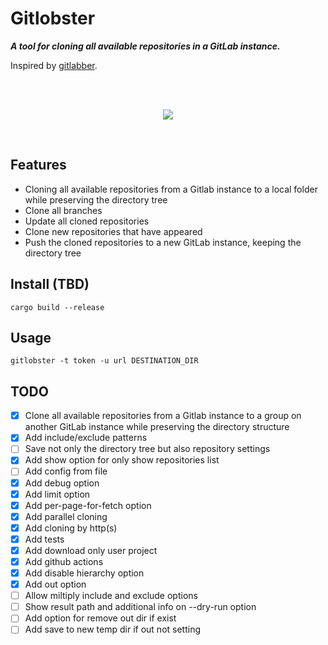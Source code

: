 # Gitlobster

**_A tool for cloning all available repositories in a GitLab instance._**

Inspired by [gitlabber](https://github.com/ezbz/gitlabber).

<br>
<br>

<p align="center">
    <img src="https://github.com/lowitea/gitlobster/raw/master/logo.png">
</p>

<br>

## Features

- Cloning all available repositories from a Gitlab instance to a local folder while preserving the directory tree
- Clone all branches
- Update all cloned repositories
- Clone new repositories that have appeared
- Push the cloned repositories to a new GitLab instance, keeping the directory tree

## Install (TBD)

[//]: # "TODO: Write a complete installation guide"

```shell
cargo build --release
```

## Usage

```shell
gitlobster -t token -u url DESTINATION_DIR
```

## TODO

- [x] Clone all available repositories from a Gitlab instance to a group on another GitLab instance while preserving the
      directory structure
- [x] Add include/exclude patterns
- [ ] Save not only the directory tree but also repository settings
- [x] Add show option for only show repositories list
- [ ] Add config from file
- [x] Add debug option
- [x] Add limit option
- [x] Add per-page-for-fetch option
- [x] Add parallel cloning
- [x] Add cloning by http(s)
- [x] Add tests
- [x] Add download only user project
- [x] Add github actions
- [x] Add disable hierarchy option
- [x] Add out option
- [ ] Allow miltiply include and exclude options
- [ ] Show result path and additional info on --dry-run option
- [ ] Add option for remove out dir if exist
- [ ] Add save to new temp dir if out not setting

